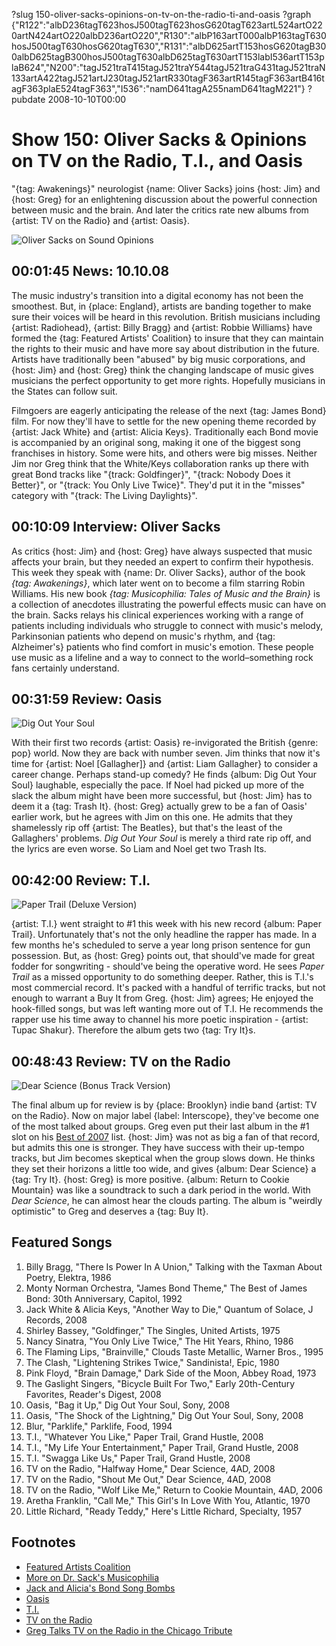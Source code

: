 ?slug 150-oliver-sacks-opinions-on-tv-on-the-radio-ti-and-oasis
?graph {"R122":"albD236tagT623hosJ500tagT623hosG620tagT623artL524artO220artN424artO220albD236artO220","R130":"albP163artT000albP163tagT630hosJ500tagT630hosG620tagT630","R131":"albD625artT153hosG620tagB300albD625tagB300hosJ500tagT630albD625tagT630artT153labI536artT153plaB624","N200":"tagJ521traT415tagJ521traY544tagJ521traG431tagJ521traN133artA422tagJ521artJ230tagJ521artR330tagF363artR145tagF363artB416tagF363plaE524tagF363","I536":"namD641tagA255namD641tagM221"}
?pubdate 2008-10-10T00:00

# Show 150: Oliver Sacks & Opinions on TV on the Radio, T.I., and Oasis
"{tag: Awakenings}" neurologist {name:  Oliver Sacks} joins {host: Jim} and {host: Greg} for an enlightening discussion about the powerful connection between music and the brain. And later the critics rate new albums from {artist: TV on the Radio} and {artist: Oasis}. 

![Oliver Sacks on Sound Opinions](http://static.soundopinions.org/images/2008/oliver_sacks.jpg)

## 00:01:45 News: 10.10.08
The music industry's transition into a digital economy has not been the smoothest. But, in {place: England}, artists are banding together to make sure their voices will be heard in this revolution. British musicians including {artist: Radiohead}, {artist: Billy Bragg} and {artist: Robbie Williams} have formed the {tag: Featured Artists' Coalition} to insure that they can maintain the rights to their music and have more say about distribution in the future. Artists have traditionally been "abused" by big music corporations, and {host: Jim} and {host: Greg} think the changing landscape of music gives musicians the perfect opportunity to get more rights. Hopefully musicians in the States can follow suit.

Filmgoers are eagerly anticipating the release of the next {tag: James Bond} film. For now they'll have to settle for the new opening theme recorded by {artist: Jack White} and {artist: Alicia Keys}. Traditionally each Bond movie is accompanied by an original song, making it one of the biggest song franchises in history. Some were hits, and others were big misses. Neither Jim nor Greg think that the White/Keys collaboration ranks up there with great Bond tracks like "{track: Goldfinger}", "{track: Nobody Does it Better}", or "{track: You Only Live Twice}". They'd put it in the "misses" category with "{track: The Living Daylights}".

## 00:10:09 Interview: Oliver Sacks
As critics {host: Jim} and {host: Greg} have always suspected that music affects your brain, but they needed an expert to confirm their hypothesis. This week they speak with {name: Dr. Oliver Sacks}, author of the book *{tag: Awakenings}*, which later went on to become a film starring Robin Williams. His new book *{tag: Musicophilia: Tales of Music and the Brain}* is a collection of anecdotes illustrating the powerful effects music can have on the brain. Sacks relays his clinical experiences working with a range of patients including individuals who struggle to connect with music's melody, Parkinsonian patients who depend on music's rhythm, and {tag: Alzheimer's} patients who find comfort in music's emotion. These people use music as a lifeline and a way to connect to the world–something rock fans certainly understand.

## 00:31:59 Review: Oasis
![Dig Out Your Soul](http://is4.mzstatic.com/image/thumb/Music91/v4/6d/ea/30/6dea3009-25b9-3b7b-c31b-b2fbaebeea2c/source/600x600bb.jpg "512633/1196089572")

With their first two records {artist: Oasis} re-invigorated the British {genre: pop} world. Now they are back with number seven. Jim thinks that now it's time for {artist: Noel [Gallagher]} and {artist: Liam Gallagher} to consider a career change. Perhaps stand-up comedy? He finds {album: Dig Out Your Soul} laughable, especially the pace. If Noel had picked up more of the slack the album might have been more successful, but {host: Jim} has to deem it a {tag: Trash It}. {host: Greg} actually grew to be a fan of Oasis' earlier work, but he agrees with Jim on this one. He admits that they shamelessly rip off {artist: The Beatles}, but that's the least of the Gallaghers' problems. *Dig Out Your Soul* is merely a third rate rip off, and the lyrics are even worse. So Liam and Noel get two Trash Its.

## 00:42:00 Review: T.I.
![Paper Trail (Deluxe Version)](http://is3.mzstatic.com/image/thumb/Music/v4/8b/e1/97/8be1971d-f4f8-26d6-0cbe-3f6dc47b02d7/source/600x600bb.jpg "14967/291279841")

{artist: T.I.} went straight to #1 this week with his new record {album: Paper Trail}. Unfortunately that's not the only headline the rapper has made. In a few months he's scheduled to serve a year long prison sentence for gun possession. But, as {host: Greg} points out, that should've made for great fodder for songwriting - should've being the operative word. He sees *Paper Trail* as a missed opportunity to do something deeper. Rather, this is T.I.'s most commercial record. It's packed with a handful of terrific tracks, but not enough to warrant a Buy It from Greg. {host: Jim} agrees; He enjoyed the hook-filled songs, but was left wanting more out of T.I. He recommends the rapper use his time away to channel his more poetic inspiration - {artist: Tupac Shakur}. Therefore the album gets two {tag: Try It}s.

## 00:48:43 Review: TV on the Radio
![Dear Science (Bonus Track Version)](http://is1.mzstatic.com/image/thumb/Music/v4/8c/71/09/8c7109b7-1d07-d618-3510-2f44c1dc0953/source/600x600bb.jpg "6562624/291184215")

The final album up for review is by {place: Brooklyn} indie band {artist: TV on the Radio}. Now on major label {label: Interscope}, they've become one of the most talked about groups. Greg even put their last album in the #1 slot on his [Best of 2007](/show/107) list. {host: Jim} was not as big a fan of that record, but admits this one is stronger. They have success with their up-tempo tracks, but Jim becomes skeptical when the group slows down. He thinks they set their horizons a little too wide, and gives {album: Dear Science} a {tag: Try It}. {host: Greg} is more positive. {album: Return to Cookie Mountain} was like a soundtrack to such a dark period in the world. With *Dear Science*, he can almost hear the clouds parting. The album is "weirdly optimistic" to Greg and deserves a {tag: Buy It}.

## Featured Songs
1. Billy Bragg, "There Is Power In A Union," Talking with the Taxman About Poetry, Elektra, 1986
2. Monty Norman Orchestra, "James Bond Theme," The Best of James Bond: 30th Anniversary, Capitol, 1992 
1. Jack White & Alicia Keys, "Another Way to Die," Quantum of Solace, J Records, 2008
3. Shirley Bassey, "Goldfinger," The Singles, United Artists, 1975
4. Nancy Sinatra, "You Only Live Twice," The Hit Years, Rhino, 1986
5. The Flaming Lips, "Brainville," Clouds Taste Metallic, Warner Bros., 1995
6. The Clash, "Lightening Strikes Twice," Sandinista!, Epic, 1980
7. Pink Floyd, "Brain Damage," Dark Side of the Moon, Abbey Road, 1973
8. The Gaslight Singers, "Bicycle Built For Two," Early 20th-Century Favorites, Reader's Digest, 2008
9. Oasis, "Bag it Up," Dig Out Your Soul, Sony, 2008
10. Oasis, "The Shock of the Lightning," Dig Out Your Soul, Sony, 2008
11. Blur, "Parklife," Parklife, Food, 1994
12. T.I., "Whatever You Like," Paper Trail, Grand Hustle, 2008
13. T.I., "My Life Your Entertainment," Paper Trail, Grand Hustle, 2008
14. T.I. "Swagga Like Us," Paper Trail, Grand Hustle, 2008
15. TV on the Radio, "Halfway Home," Dear Science, 4AD, 2008
16. TV on the Radio, "Shout Me Out," Dear Science, 4AD, 2008
17. TV on the Radio, "Wolf Like Me," Return to Cookie Mountain, 4AD, 2006
18. Aretha Franklin, "Call Me," This Girl's In Love With You, Atlantic, 1970
19. Little Richard, "Ready Teddy," Here's Little Richard, Specialty, 1957

## Footnotes
- [Featured Artists Coalition](http://thefac.org/)
- [More on Dr. Sack's Musicophilia](http://www.musicophilia.com/)
- [Jack and Alicia's Bond Song Bombs](http://www.telegraph.co.uk/culture/music/3561149/Quantum-of-Solace-Jack-White-helps-Alicia-Keys-put-a-bomb-under-James-Bond.html)
- [Oasis](http://www.oasisinet.com/#!/home)
- [T.I.](http://www.tipaperwork.com/)
- [TV on the Radio](http://www.tvontheradio.com/)
- [Greg Talks TV on the Radio in the Chicago Tribute](http://articles.chicagotribune.com/2008-10-17/entertainment/0810150223_1_cookie-mountain-tunde-adebimpe-kyp-malone)
